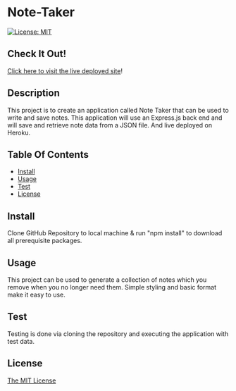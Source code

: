 # Note-Taker
 [![License: MIT](https://img.shields.io/badge/License-MIT-yellow.svg)](https://opensource.org/licenses/MIT)


## Check It Out!

 [Click here to visit the live deployed site](https://pacific-gorge-02297.herokuapp.com/)!


 ## Description
This project is to create an application called Note Taker that can be used to write and save notes. This application will use an Express.js back end and will save and retrieve note data from a JSON file. And live deployed on Heroku.
## Table Of Contents

* [Install](#install)
* [Usage](#usage)
* [Test](#test)
* [License](#license)



## Install

Clone GitHub Repository to local machine & run "npm install" to download all prerequisite packages.

## Usage

This project can be used to generate a collection of notes which you remove when you no longer need them. Simple styling and basic format make it easy to use.

## Test
Testing is done via cloning the repository and executing the application with test data.

## License
[The MIT License](https://opensource.org/licenses/MIT)
